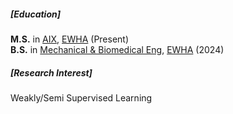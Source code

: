 <p></p>

##### [Education]
**M.S.** in [AIX](https://aix.ewha.ac.kr/), [EWHA](http://www.ewha.ac.kr/ewha/index.do) (Present)<br>
**B.S.** in [Mechanical & Biomedical Eng](https://mbe.ewha.ac.kr/mbeadmin/index.do), [EWHA](http://www.ewha.ac.kr/ewha/index.do) (2024)

##### [Research Interest]
Weakly/Semi Supervised Learning

